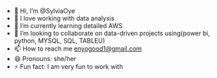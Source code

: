 - 👋 Hi, I’m @SylviaOye
- 👀 I love working with data analysis 
- 🌱 I’m currently learning detailed AWS
- 💞️ I’m looking to collaborate on data-driven projects using(power bi, python, MYSQL,     SQL, TABLEU)
- 📫 How to reach me enyogood1@gmail.com 
- 😄 Pronouns: she/her
- ⚡ Fun fact: I am very fun to work with 

<!---
SylviaOye/SylviaOye is a ✨ special ✨ repository because its `README.md` (this file) appears on your GitHub profile.
You can click the Preview link to take a look at your changes.
--->
